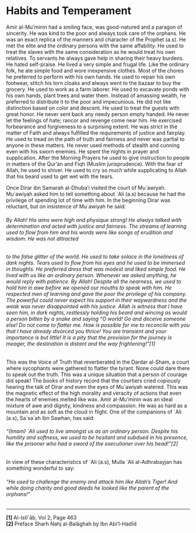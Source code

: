 Habits and Temperament
======================

Amir al-Mu’minin had a smiling face, was good-natured and a paragon of
sincerity. He was kind to the poor and always took care of the orphans.
He was an exact replica of the manners and character of the Prophet
(a.s). He met the elite and the ordinary persons with the same
affability. He used to treat the slaves with the same consideration as
he would treat his own relatives. To servants he always gave help in
sharing their heavy burdens. He hated self-praise. He lived a very
simple and frugal life. Like the ordinary folk, he ate simple food and
wore inexpensive clothes. Most of the chores he preferred to perform
with his own hands. He used to repair his own footwear, stitch his torn
cloaks and always went to the bazaar to buy the grocery. He used to work
as a farm laborer. He used to excavate ponds with his own hands, plant
trees and water them. Instead of amassing wealth, he preferred to
distribute it to the poor and impecunious. He did not like distinction
based on color and descent. He used to treat the guests with great
honor. He never sent back any needy person empty handed. He never let
the feelings of hate; rancor and revenge come near him. He exercised
forbearance and forgiveness to a surprising extent. He was strict in the
matter of Faith and always fulfilled the requirements of justice and
fairplay. He used to tread on the path of truth and fairness and never
was partial to anyone in these matters. He never used methods of stealth
and cunning even with his sworn enemies. He spent the nights in prayer
and supplication. After the Morning Prayers he used to give instruction
to people in matters of the Qur’an and Fiqh (Muslim jurisprudence). With
the fear of Allah, he used to shiver. He used to cry so much while
supplicating to Allah that his beard used to get wet with the tears.

Once Dirar ibn Samarah al-Dhuba’i visited the court of Mu\`awiyah.
Mu\`awiyah asked him to tell something about \`Ali (a.s) because he had
the privilege of spending lot of time with him. In the beginning Dirar
was reluctant, but on insistence of Mu\`awiyah he said:

###### By Allah! His aims were high and physique strong! He always talked with determination and acted with justice and fairness. The streams of learning used to flow from him and his words were like songs of erudition and wisdom. He was not attracted

###### to the false glitter of the world. He used to take solace in the loneliness of dark nights. Tears used to flow from his eyes and he used to be immersed in thoughts. He preferred dress that was modest and liked simple food. He lived with us like an ordinary person. Whenever we asked anything, he would reply with patience. By Allah! Despite all the nearness, we used to hold him in awe before we opened our mouths to speak with him. He respected men of learning and gave the poor the privilege of his company. The powerful could never expect his support in their waywardness and the weak was never disappointed with his justice. Allah is witness that I have seen him, in dark nights, restlessly holding his beard and wincing as would a person bitten by a snake and saying “O world! Go and deceive someone else! Do not come to flatter me. How is possible for me to reconcile with you that I have already divorced you thrice! You are transient and your importance is but little! It is a pity that the provision for the journey is meager, the destination is distant and the way frightening!”[1]

This was the Voice of Truth that reverberated in the Dardar al-Sham, a
court where sycophants were gathered to flatter the tyrant. None could
dare there to speak out the truth. This was a unique situation that a
person of courage did speak! The books of history record that the
courtiers cried copiously hearing the talk of Dirar and even the eyes of
Mu\`awiyah watered. This was the magnetic effect of the high morality
and veracity of actions that even the hearts of enemies melted like wax.
Amir al-Mu’minin was an ideal mixture of awe and dignity, kindness and
compassion. He was as hard as a mountain and as soft as the cloud in
flight. One of the companions of \`Ali (a.s), Sa\`sa\`ah ibn Sawhan, has
said:

###### “(Imam) \`Ali used to live amongst us as an ordinary person. Despite his humility and softness, we used to be hesitant and subdued in his presence, like the prisoner who had a sword of the executioner over his head!”[2]

In view of these characteristics of \`Ali (a.s), Mulla \`Ali
al-Adhrabayjan has something wonderful to say:

###### “He used to challenge the enemy and attack him like Allah’s Tiger! And while doing charity and good deeds he looked like the parent of the orphans!”

------------------------------------------------------------------------

**[1]** Al-Istī\`āb, Vol 2, Page 463  
 **[2]** Preface Sharh Nahj al-Balāghah by Ibn Abi’l-Hadīd

